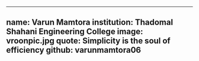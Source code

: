 ---
name: Varun Mamtora
institution: Thadomal Shahani Engineering College
image: vroonpic.jpg
quote: Simplicity is the soul of efficiency
github: varunmamtora06
------
